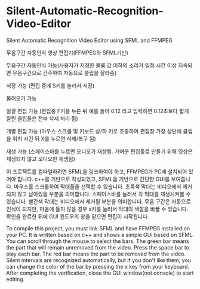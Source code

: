 # Silent-Automatic-Recognition-Video-Editor
Silent Automatic Recognition Video Editor using SFML and FFMPEG

무음구간 자동인식 영상 편집기(FFMPEG와 SFML기반)

무음구간 자동인식 가능(사용자가 지정한 볼륨 값 이하의 소리가 일정 시간 이상 지속되면 무음구간으로 간주하여 자동으로 클립을 잘라줌)

저장 가능 (편집 중에 S키를 눌러서 저장)

불러오기 가능

일괄 편집 가능 (편집중 F키를 누른 뒤 예를 들어 0.12 라고 입력하면 0.12초보다 짧게 잘린 클립들은 전부 삭제 처리 됨)

개별 편집 가능 (마우스 스크롤 및 키보드 상/하 키로 조종하여 편집창 가장 상단에 클립을 위치 시킨 뒤 X를 누르면 삭제/복구 됨)

재생 가능 (스페이스바를 누르면 오디오가 재생됨. 가벼운 편집툴로 만들기 위해 영상은 재생되지 않고 오디오만 재생됨)


이 프로젝트를 컴파일하려면 SFML을 링크하여야 하고, FFMPEG가 PC에 설치되어 있어야 합니다.
c++를 기반으로 작성되었고, SFML을 기반으로 간단한 GUI를 보여줍니다.
마우스를 스크롤하여 막대들을 선택할 수 있습니다.
초록색 막대는 비디오에서 제거되지 않고 남아있을 부분을 의미합니다.
스페이스바를 눌러서 각 막대를 재생시켜볼 수 있습니다.
빨간색 막대는 비디오에서 제거될 부분을 의미합니다. 무음 구간은 자동으로 인식이 되지만, 마음에 들지 않을 경우 x키를 눌러서 막대의 색깔을 바꿀 수 있습니다.
확인을 완료한 뒤에 GUI 윈도우의 창을 닫으면 편집이 시작됩니다.

To compile this project, you must link SFML and have FFMPEG installed on your PC.
It is written based on c++ and shows a simple GUI based on SFML.
You can scroll through the mouse to select the bars.
The green bar means the part that will remain unremoved from the video.
Press the space bar to play each bar.
The red bar means the part to be removed from the video. Silent intervals are recognized automatically, but if you don't like them, you can change the color of the bar by pressing the x key from your keyboard.
After completing the verification, close the GUI window(not console) to start editing.
